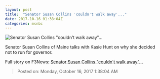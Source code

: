 ```yaml
---
layout: post
title:  "Senator Susan Collins 'couldn't walk away'..."
date: 2017-10-16 01:38:04Z
categories: msnbc
---
```


![Senator Susan Collins "couldn't walk away"...](http://media1.s-nbcnews.com/j/MSNBC/Components/Video/201710/n_hunt_collinsfull_171015_1920x1080.video_1067x600.jpg)

Senator Susan Collins of Maine talks with Kasie Hunt on why she decided not to run for governor.


Full story on F3News: [Senator Susan Collins "couldn't walk away"...](http://www.f3nws.com/n/NQRk4)

> Posted on: Monday, October 16, 2017 1:38:04 AM
